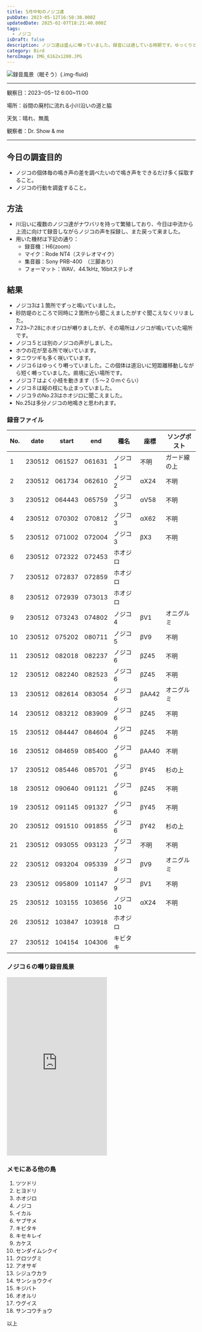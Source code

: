 ```yaml
---
title: 5月中旬のノジコ達
pubDate: 2023-05-12T16:58:38.000Z
updatedDate: 2025-02-07T18:21:40.000Z
tags:
  - ノジコ
isDraft: false
description: ノジコ達は盛んに囀っていました。録音には適している時期です。ゆっくりとでも短く鳴くので安定した囀りのエリアが確定したのでしょうか。
category: Bird
heroImage: IMG_6162x1200.JPG
---
```


![録音風景（眠そう）](https://object-storage.tyo2.conoha.io/v1/nc_938a9d00d6004f1390c354d4a15ef25b/blog-astro-assets/blog-images/IMG_6162x1200.JPG){.img-fluid}



------

観察日：2023−05−12 6:00~11:00

場所：谷間の廃村に流れる小川沿いの道と脇

天気：晴れ、無風

観察者：Dr. Show & me

------

## 今日の調査目的

- ノジコの個体毎の鳴き声の差を調べたいので鳴き声をできるだけ多く採取すること。
- ノジコの行動を調査すること。

## 方法

- 川沿いに複数のノジコ達がナワバリを持って繁殖しており、今日は中流から上流に向けて録音しながらノジコの声を採録し、また戻って来ました。
- 用いた機材は下記の通り：
  - 録音機：H6(zoom）
  - マイク：Rode NT4（ステレオマイク）
  - 集音器：Sony PRB-400　（三脚あり）
  - フォーマット：WAV、44.1kHz, 16bitステレオ

## 結果

- ノジコ3は１箇所でずっと鳴いていました。
- 砂防堤のところで同時に２箇所から聞こえましたがすぐ聞こえなくリリました。
- 7:23~7:28にホオジロが囀りましたが、その場所はノジコが鳴いていた場所です。
- ノジコ５とは別のノジコの声がしました。
- ホウの花が至る所で咲いています。
- タニウツギも多く咲いています。
- ノジコ６はゆっくり囀っていました。この個体は道沿いに短距離移動しながら短く囀っていました。県境に近い場所です。
- ノジコ７はよく小枝を動きます（５〜２０ｍぐらい）
- ノジコ８は縦の枝にも止まっていました。
- ノジコ９のNo.23はホオジロに聞こえました。
- No.25は多分ノジコの地鳴きと思われます。



### 録音ファイル

| No. | date   | start  | end    | 種名     | 座標  | ソングポスト |
| -   | -      | -      | -      | -        | -     | -            |
| 1   | 230512 | 061527 | 061631 | ノジコ1  | 不明  | ガード線の上 |
| 2   | 230512 | 061734 | 062610 | ノジコ2  | αX24  | 不明         |
| 3   | 230512 | 064443 | 065759 | ノジコ3  | αV58  | 不明         |
| 4   | 230512 | 070302 | 070812 | ノジコ3  | αX62  | 不明         |
| 5   | 230512 | 071002 | 072004 | ノジコ3  | βX3   | 不明         |
| 6   | 230512 | 072322 | 072453 | ホオジロ |       |              |
| 7   | 230512 | 072837 | 072859 | ホオジロ |       |              |
| 8   | 230512 | 072939 | 073013 | ホオジロ |       |              |
| 9   | 230512 | 073243 | 074802 | ノジコ4  | βV1   | オニグルミ   |
| 10  | 230512 | 075202 | 080711 | ノジコ5  | βV9   | 不明         |
| 11  | 230512 | 082018 | 082237 | ノジコ6  | βZ45  | 不明         |
| 12  | 230512 | 082240 | 082523 | ノジコ6  | βZ45  | 不明         |
| 13  | 230512 | 082614 | 083054 | ノジコ6  | βAA42 | オニグルミ   |
| 14  | 230512 | 083212 | 083909 | ノジコ6  | βZ45  | 不明         |
| 15  | 230512 | 084447 | 084604 | ノジコ6  | βZ45  | 不明         |
| 16  | 230512 | 084659 | 085400 | ノジコ6  | βAA40 | 不明         |
| 17  | 230512 | 085446 | 085701 | ノジコ6  | βY45  | 杉の上       |
| 18  | 230512 | 090640 | 091121 | ノジコ6  | βZ45  | 不明         |
| 19  | 230512 | 091145 | 091327 | ノジコ6  | βY45  | 不明         |
| 20  | 230512 | 091510 | 091855 | ノジコ6  | βY42  | 杉の上       |
| 21  | 230512 | 093055 | 093123 | ノジコ7  | 不明  | 不明         |
| 22  | 230512 | 093204 | 095339 | ノジコ8  | βV9   | オニグルミ   |
| 23  | 230512 | 095809 | 101147 | ノジコ9  | βV1   | 不明         |
| 25  | 230512 | 103155 | 103656 | ノジコ10 | αX24  | 不明         |
| 26  | 230512 | 103847 | 103918 | ホオジロ |       |              |
| 27  | 230512 | 104154 | 104306 | キビタキ |       |              |



### ノジコ６の囀り録音風景

<iframe src="https://www.facebook.com/plugins/video.php?height=476&href=https%3A%2F%2Fwww.facebook.com%2F100007482843025%2Fvideos%2F330033439684186%2F&show_text=false&width=267&t=0" width="267" height="476" style="border:none;overflow:hidden" scrolling="no" frameborder="0" allowfullscreen="true" allow="autoplay; clipboard-write; encrypted-media; picture-in-picture; web-share" allowFullScreen="true"></iframe>

### メモにある他の鳥

1. ツツドリ
2. ヒヨドリ
3. ホオジロ
4. ノジコ
5. イカル
6. ヤブサメ
7. キビタキ
8. キセキレイ
9. カケス
10. センダイムシクイ
11. クロツグミ
12. アオサギ
13. シジュウカラ
14. サンショウクイ
15. キジバト
16. オオルリ
17. ウグイス
18. サンコウチョウ







以上
